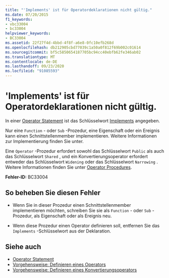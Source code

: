 ```yaml
---
title: "'Implements' ist für Operatordeklarationen nicht gültig."
ms.date: 07/20/2015
f1_keywords:
- vbc33004
- bc33004
helpviewer_keywords:
- BC33004
ms.assetid: 22f27f4d-4bbd-4f8f-a6e8-0fc10efb268d
ms.openlocfilehash: db212905cbd77039c1a50a0f812f69b002c01614
ms.sourcegitcommit: bf5c5850654187705bc94cc40ebfb62fe346ab02
ms.translationtype: MT
ms.contentlocale: de-DE
ms.lasthandoff: 09/23/2020
ms.locfileid: "91085593"
---
```

# <a name="implements-is-not-valid-on-operator-declaration"></a>'Implements' ist für Operatordeklarationen nicht gültig.

In einer [Operator Statement](../language-reference/statements/operator-statement.md) ist das Schlüsselwort [Implements](../language-reference/statements/implements-clause.md) angegeben.  
  
 Nur eine `Function` - oder `Sub` -Prozedur, eine Eigenschaft oder ein Ereignis kann einen Schnittstellenmember implementieren. Weitere Informationen zur Implementierung finden Sie unter.  
  
 Eine `Operator` -Prozedur erfordert sowohl das Schlüsselwort `Public` als auch das Schlüsselwort `Shared` , und ein Konvertierungsoperator erfordert entweder das Schlüsselwort `Widening` oder das Schlüsselwort `Narrowing` . Weitere Informationen finden Sie unter [Operator Procedures](../programming-guide/language-features/procedures/operator-procedures.md).  
  
 **Fehler-ID:** BC33004  
  
## <a name="to-correct-this-error"></a>So beheben Sie diesen Fehler  
  
- Wenn Sie in dieser Prozedur einen Schnittstellenmember implementieren möchten, schreiben Sie sie als `Function` - oder `Sub` -Prozedur, als Eigenschaft oder als Ereignis neu.  
  
- Wenn diese Prozedur einen Operator definieren soll, entfernen Sie das `Implements` -Schlüsselwort aus der Deklaration.  
  
## <a name="see-also"></a>Siehe auch

- [Operator Statement](../language-reference/statements/operator-statement.md)
- [Vorgehensweise: Definieren eines Operators](../programming-guide/language-features/procedures/how-to-define-an-operator.md)
- [Vorgehensweise: Definieren eines Konvertierungsoperators](../programming-guide/language-features/procedures/how-to-define-a-conversion-operator.md)
